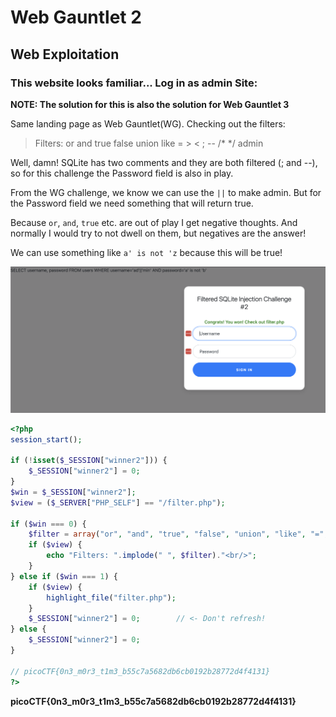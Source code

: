 # Web Gauntlet 2

## Web Exploitation

### This website looks familiar... Log in as admin Site:

**NOTE: The solution for this is also the solution for Web Gauntlet 3**

Same landing page as Web Gauntlet(WG).  Checking out the filters:

> Filters: or and true false union like = > < ; -- /* */ admin

Well, damn!  SQLite has two comments and they are both filtered (; and --), so for this challenge the Password field is also in play.

From the WG challenge, we know we can use the `||` to make admin.  But for the Password field we need something that will return true.

Because `or`, `and`, `true` etc. are out of play I get negative thoughts.  And normally I would try to not dwell on them, but negatives are the answer!

We can use something like `a' is not 'z` because this will be true!  

![winner](./winner.png)

```php
<?php
session_start();

if (!isset($_SESSION["winner2"])) {
    $_SESSION["winner2"] = 0;
}
$win = $_SESSION["winner2"];
$view = ($_SERVER["PHP_SELF"] == "/filter.php");

if ($win === 0) {
    $filter = array("or", "and", "true", "false", "union", "like", "=", ">", "<", ";", "--", "/*", "*/", "admin");
    if ($view) {
        echo "Filters: ".implode(" ", $filter)."<br/>";
    }
} else if ($win === 1) {
    if ($view) {
        highlight_file("filter.php");
    }
    $_SESSION["winner2"] = 0;        // <- Don't refresh!
} else {
    $_SESSION["winner2"] = 0;
}

// picoCTF{0n3_m0r3_t1m3_b55c7a5682db6cb0192b28772d4f4131}
?>
```

**picoCTF{0n3_m0r3_t1m3_b55c7a5682db6cb0192b28772d4f4131}**
